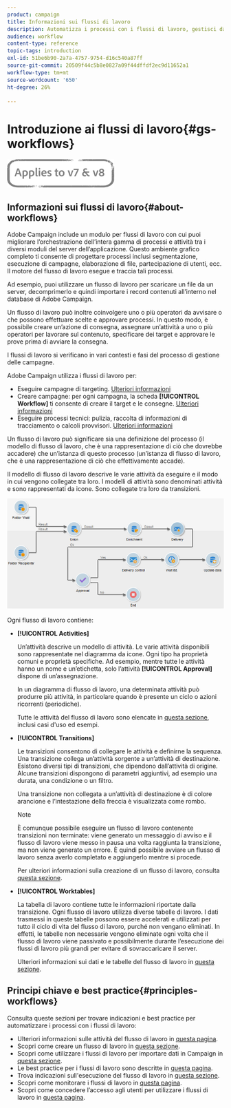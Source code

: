```yaml
---
product: campaign
title: Informazioni sui flussi di lavoro
description: Automatizza i processi con i flussi di lavoro, gestisci dati e tipi di pubblico, invia messaggi e altro ancora.
audience: workflow
content-type: reference
topic-tags: introduction
exl-id: 51be6b90-2a7a-4757-9754-d16c540a87ff
source-git-commit: 20509f44c5b8e0827a09f44dffdf2ec9d11652a1
workflow-type: tm+mt
source-wordcount: '650'
ht-degree: 26%

---
```


# Introduzione ai flussi di lavoro{#gs-workflows}

![](../../assets/common.svg)

## Informazioni sui flussi di lavoro{#about-workflows}

Adobe Campaign include un modulo per flussi di lavoro con cui puoi migliorare l’orchestrazione dell’intera gamma di processi e attività tra i diversi moduli del server dell’applicazione. Questo ambiente grafico completo ti consente di progettare processi inclusi segmentazione, esecuzione di campagne, elaborazione di file, partecipazione di utenti, ecc. Il motore del flusso di lavoro esegue e traccia tali processi.

Ad esempio, puoi utilizzare un flusso di lavoro per scaricare un file da un server, decomprimerlo e quindi importare i record contenuti all’interno nel database di Adobe Campaign.

Un flusso di lavoro può inoltre coinvolgere uno o più operatori da avvisare o che possono effettuare scelte e approvare processi. In questo modo, è possibile creare un’azione di consegna, assegnare un’attività a uno o più operatori per lavorare sul contenuto, specificare dei target e approvare le prove prima di avviare la consegna.

I flussi di lavoro si verificano in vari contesti e fasi del processo di gestione delle campagne.

Adobe Campaign utilizza i flussi di lavoro per:

* Eseguire campagne di targeting. [Ulteriori informazioni](building-a-workflow.md#implementation-steps-)
* Creare campagne: per ogni campagna, la scheda **[!UICONTROL Workflow]** ti consente di creare il target e le consegne. [Ulteriori informazioni](building-a-workflow.md#campaign-workflows)
* Eseguire processi tecnici: pulizia, raccolta di informazioni di tracciamento o calcoli provvisori. [Ulteriori informazioni](building-a-workflow.md#technical-workflows)

Un flusso di lavoro può significare sia una definizione del processo (il modello di flusso di lavoro, che è una rappresentazione di ciò che dovrebbe accadere) che un’istanza di questo processo (un’istanza di flusso di lavoro, che è una rappresentazione di ciò che effettivamente accade).

Il modello di flusso di lavoro descrive le varie attività da eseguire e il modo in cui vengono collegate tra loro. I modelli di attività sono denominati attività e sono rappresentati da icone. Sono collegate tra loro da transizioni.

![](assets/example1.png)

Ogni flusso di lavoro contiene:

* **[!UICONTROL Activities]**

   Un’attività descrive un modello di attività. Le varie attività disponibili sono rappresentate nel diagramma da icone. Ogni tipo ha proprietà comuni e proprietà specifiche. Ad esempio, mentre tutte le attività hanno un nome e un’etichetta, solo l’attività **[!UICONTROL Approval]** dispone di un’assegnazione.

   In un diagramma di flusso di lavoro, una determinata attività può produrre più attività, in particolare quando è presente un ciclo o azioni ricorrenti (periodiche).

   Tutte le attività del flusso di lavoro sono elencate in [questa sezione](about-activities.md), inclusi casi d&#39;uso ed esempi.

* **[!UICONTROL Transitions]**

   Le transizioni consentono di collegare le attività e definirne la sequenza. Una transizione collega un’attività sorgente a un’attività di destinazione. Esistono diversi tipi di transizioni, che dipendono dall’attività di origine. Alcune transizioni dispongono di parametri aggiuntivi, ad esempio una durata, una condizione o un filtro.

   Una transizione non collegata a un’attività di destinazione è di colore arancione e l’intestazione della freccia è visualizzata come rombo.

   >[!NOTE]
   >
   >È comunque possibile eseguire un flusso di lavoro contenente transizioni non terminate: viene generato un messaggio di avviso e il flusso di lavoro viene messo in pausa una volta raggiunta la transizione, ma non viene generato un errore. È quindi possibile avviare un flusso di lavoro senza averlo completato e aggiungerlo mentre si procede.

   Per ulteriori informazioni sulla creazione di un flusso di lavoro, consulta [questa sezione](building-a-workflow.md).

* **[!UICONTROL Worktables]**

   La tabella di lavoro contiene tutte le informazioni riportate dalla transizione. Ogni flusso di lavoro utilizza diverse tabelle di lavoro. I dati trasmessi in queste tabelle possono essere accelerati e utilizzati per tutto il ciclo di vita del flusso di lavoro, purché non vengano eliminati. In effetti, le tabelle non necessarie vengono eliminate ogni volta che il flusso di lavoro viene passivato e possibilmente durante l’esecuzione dei flussi di lavoro più grandi per evitare di sovraccaricare il server.

   Ulteriori informazioni sui dati e le tabelle del flusso di lavoro in [questa sezione](how-to-use-workflow-data.md).

## Principi chiave e best practice{#principles-workflows}

Consulta queste sezioni per trovare indicazioni e best practice per automatizzare i processi con i flussi di lavoro:

* Ulteriori informazioni sulle attività del flusso di lavoro in [questa pagina](how-to-use-workflow-data.md).
* Scopri come creare un flusso di lavoro in [questa sezione](building-a-workflow.md).
* Scopri come utilizzare i flussi di lavoro per importare dati in Campaign in [questa sezione](../../platform/using/import-export-workflows.md).
* Le best practice per i flussi di lavoro sono descritte in [questa pagina](workflow-best-practices.md).
* Trova indicazioni sull&#39;esecuzione del flusso di lavoro in [questa sezione](starting-a-workflow.md).
* Scopri come monitorare i flussi di lavoro in [questa pagina](monitoring-workflow-execution.md).
* Scopri come concedere l’accesso agli utenti per utilizzare i flussi di lavoro in [questa pagina](managing-rights.md).
